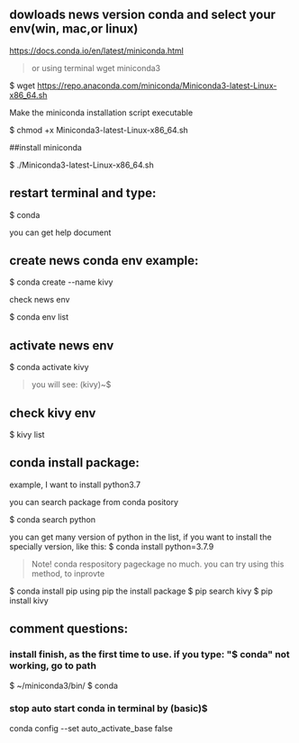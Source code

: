 ## dowloads news version conda and select your env(win, mac,or linux)

https://docs.conda.io/en/latest/miniconda.html

> or using terminal wget miniconda3

$ wget https://repo.anaconda.com/miniconda/Miniconda3-latest-Linux-x86_64.sh


Make the miniconda installation script executable

$ chmod +x Miniconda3-latest-Linux-x86_64.sh

##install miniconda

$ ./Miniconda3-latest-Linux-x86_64.sh

## restart terminal and type:

$ conda

you can get help document

## create news conda env example:

$ conda create --name kivy

check news env

$ conda env list


## activate news env

$ conda activate kivy

> you will see: (kivy)~$ 

## check kivy env

$ kivy list

## conda install package:

example, I want to install python3.7

you can search package from conda pository

$ conda search python

you can get many version of python in the list, if you want to install the specially version, like this:
$ conda install python=3.7.9

> Note! conda respository pageckage no much. you can try using this method, to inprovte

$ conda install pip
using pip the install package
$ pip search kivy
$ pip install kivy

## comment questions:
### install finish, as the first time to use. if you type: "$ conda"  not working,  go to path 
$ ~/miniconda3/bin/
$ conda


### stop auto start conda in terminal by (basic)$
conda config --set auto_activate_base false
